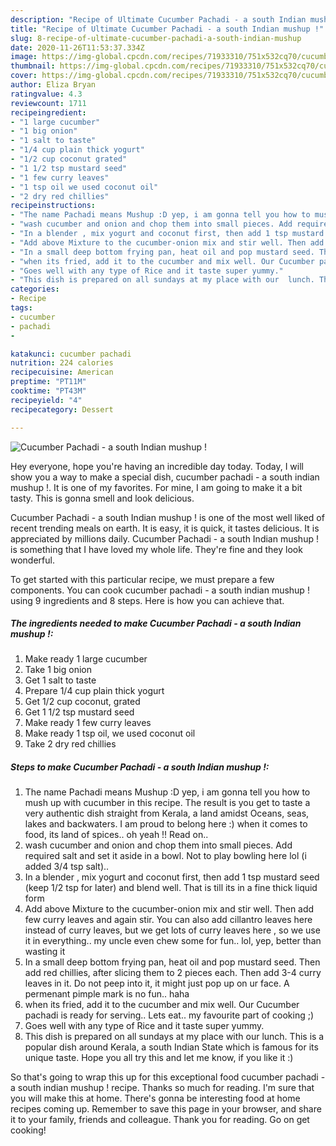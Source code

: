 ```yaml
---
description: "Recipe of Ultimate Cucumber Pachadi - a south Indian mushup !"
title: "Recipe of Ultimate Cucumber Pachadi - a south Indian mushup !"
slug: 8-recipe-of-ultimate-cucumber-pachadi-a-south-indian-mushup
date: 2020-11-26T11:53:37.334Z
image: https://img-global.cpcdn.com/recipes/71933310/751x532cq70/cucumber-pachadi-a-south-indian-mushup-recipe-main-photo.jpg
thumbnail: https://img-global.cpcdn.com/recipes/71933310/751x532cq70/cucumber-pachadi-a-south-indian-mushup-recipe-main-photo.jpg
cover: https://img-global.cpcdn.com/recipes/71933310/751x532cq70/cucumber-pachadi-a-south-indian-mushup-recipe-main-photo.jpg
author: Eliza Bryan
ratingvalue: 4.3
reviewcount: 1711
recipeingredient:
- "1 large cucumber"
- "1 big onion"
- "1 salt to taste"
- "1/4 cup plain thick yogurt"
- "1/2 cup coconut grated"
- "1 1/2 tsp mustard seed"
- "1 few curry leaves"
- "1 tsp oil we used coconut oil"
- "2 dry red chillies"
recipeinstructions:
- "The name Pachadi means Mushup :D yep, i am gonna tell you how to mush up with cucumber in this recipe. The result is you get to taste a very authentic dish straight from Kerala, a land amidst Oceans, seas, lakes and backwaters. I am proud to belong here :) when it comes to food, its land of spices.. oh yeah !! Read on.."
- "wash cucumber and onion and chop them into small pieces. Add required salt and set it aside in a bowl. Not to play bowling here lol (i added 3/4 tsp salt).."
- "In a blender , mix yogurt and coconut first, then add 1 tsp mustard seed (keep 1/2 tsp for later) and blend well. That is till its in a fine thick liquid form"
- "Add above Mixture to the cucumber-onion mix and stir well. Then add few curry leaves and again stir. You can also add cillantro leaves here instead of curry leaves, but we get lots of curry leaves here , so we use it in everything.. my uncle even chew some for fun.. lol, yep, better than wasting it"
- "In a small deep bottom frying pan, heat oil and pop mustard seed. Then add red chillies, after slicing them to 2 pieces each. Then add 3-4 curry leaves in it. Do not peep into it, it might just pop up on ur face. A permenant pimple mark is no fun.. haha"
- "when its fried, add it to the cucumber and mix well. Our Cucumber pachadi is ready for serving.. Lets eat.. my favourite part of cooking ;)"
- "Goes well with any type of Rice and it taste super yummy."
- "This dish is prepared on all sundays at my place with our  lunch. This is a popular dish around Kerala, a south Indian State which is famous for its unique taste. Hope you all try this and let me know, if you like it :)"
categories:
- Recipe
tags:
- cucumber
- pachadi
- 

katakunci: cucumber pachadi  
nutrition: 224 calories
recipecuisine: American
preptime: "PT11M"
cooktime: "PT43M"
recipeyield: "4"
recipecategory: Dessert

---
```



![Cucumber Pachadi - a south Indian mushup !](https://img-global.cpcdn.com/recipes/71933310/751x532cq70/cucumber-pachadi-a-south-indian-mushup-recipe-main-photo.jpg)

Hey everyone, hope you're having an incredible day today. Today, I will show you a way to make a special dish, cucumber pachadi - a south indian mushup !. It is one of my favorites. For mine, I am going to make it a bit tasty. This is gonna smell and look delicious.

Cucumber Pachadi - a south Indian mushup ! is one of the most well liked of recent trending meals on earth. It is easy, it is quick, it tastes delicious. It is appreciated by millions daily. Cucumber Pachadi - a south Indian mushup ! is something that I have loved my whole life. They're fine and they look wonderful.




To get started with this particular recipe, we must prepare a few components. You can cook cucumber pachadi - a south indian mushup ! using 9 ingredients and 8 steps. Here is how you can achieve that.

<!--inarticleads1-->

##### The ingredients needed to make Cucumber Pachadi - a south Indian mushup !:

1. Make ready 1 large cucumber
1. Take 1 big onion
1. Get 1 salt to taste
1. Prepare 1/4 cup plain thick yogurt
1. Get 1/2 cup coconut, grated
1. Get 1 1/2 tsp mustard seed
1. Make ready 1 few curry leaves
1. Make ready 1 tsp oil, we used coconut oil
1. Take 2 dry red chillies




<!--inarticleads2-->

##### Steps to make Cucumber Pachadi - a south Indian mushup !:

1. The name Pachadi means Mushup :D yep, i am gonna tell you how to mush up with cucumber in this recipe. The result is you get to taste a very authentic dish straight from Kerala, a land amidst Oceans, seas, lakes and backwaters. I am proud to belong here :) when it comes to food, its land of spices.. oh yeah !! Read on..
1. wash cucumber and onion and chop them into small pieces. Add required salt and set it aside in a bowl. Not to play bowling here lol (i added 3/4 tsp salt)..
1. In a blender , mix yogurt and coconut first, then add 1 tsp mustard seed (keep 1/2 tsp for later) and blend well. That is till its in a fine thick liquid form
1. Add above Mixture to the cucumber-onion mix and stir well. Then add few curry leaves and again stir. You can also add cillantro leaves here instead of curry leaves, but we get lots of curry leaves here , so we use it in everything.. my uncle even chew some for fun.. lol, yep, better than wasting it
1. In a small deep bottom frying pan, heat oil and pop mustard seed. Then add red chillies, after slicing them to 2 pieces each. Then add 3-4 curry leaves in it. Do not peep into it, it might just pop up on ur face. A permenant pimple mark is no fun.. haha
1. when its fried, add it to the cucumber and mix well. Our Cucumber pachadi is ready for serving.. Lets eat.. my favourite part of cooking ;)
1. Goes well with any type of Rice and it taste super yummy.
1. This dish is prepared on all sundays at my place with our  lunch. This is a popular dish around Kerala, a south Indian State which is famous for its unique taste. Hope you all try this and let me know, if you like it :)




So that's going to wrap this up for this exceptional food cucumber pachadi - a south indian mushup ! recipe. Thanks so much for reading. I'm sure that you will make this at home. There's gonna be interesting food at home recipes coming up. Remember to save this page in your browser, and share it to your family, friends and colleague. Thank you for reading. Go on get cooking!
